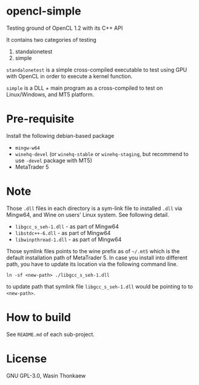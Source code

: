 # opencl-simple
Testing ground of OpenCL 1.2 with its C++ API

It contains two categories of testing

1. standalonetest
2. simple

`standalonetest` is a simple cross-compiled executable to test using GPU with OpenCL in order to
execute a kernel function.

`simple` is a DLL + main program as a cross-compiled to test on Linux/Windows, and MT5 platform.

# Pre-requisite

Install the following debian-based package

* `mingw-w64`
* `winehq-devel` (or `winehq-stable` or `winehq-staging`, but recommend to use `-devel` package with MT5)
* MetaTrader 5

# Note

Those `.dll` files in each directory is a sym-link file to installed `.dll` via Mingw64, and Wine on
users' Linux system. See following detail.

* `libgcc_s_seh-1.dll` - as part of Mingw64
* `libstdc++-6.dll` - as part of Mingw64
* `libwinpthread-1.dll` - as part of Mingw64

Those symlink files points to the wine prefix as of `~/.mt5` which is the default
installation path of MetaTrader 5. In case you install into different path, you
have to update its location via the following command line.

```
ln -sf <new-path> ./libgcc_s_seh-1.dll
```

to update path that symlink file `libgcc_s_seh-1.dll` would be pointing to to `<new-path>`.

# How to build

See `README.md` of each sub-project.

# License
GNU GPL-3.0, Wasin Thonkaew
